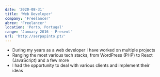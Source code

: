 ```yaml
---
date: '2020-08-31'
title: 'Web Developer'
company: 'Freelancer'
abrev: 'Freelancer'
location: 'Porto, Portugal'
range: 'January 2016 - Present'
url: 'http://serpapinto.pt/'
---
```


- During my years as a web developer I have worked on multiple projects
- Ranging the most various tech stacks, from WordPress (PHP) to React (JavaScript) and a few more
- I had the opportunity to deal with various clients and implement their ideas
